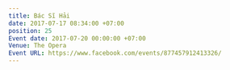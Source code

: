 ```yaml
---
title: Bác Sĩ Hải
date: 2017-07-17 08:34:00 +07:00
position: 25
Event date: 2017-07-20 00:00:00 +07:00
Venue: The Opera
Event URL: https://www.facebook.com/events/877457912413326/
---
```


